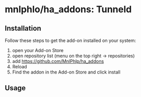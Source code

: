 # mnlphlo/ha_addons: Tunneld

## Installation

Follow these steps to get the add-on installed on your system:

1. open your Add-on Store
2. open repository list (menu on the top right -> repositories)
3. add https://github.com/MnlPhlp/ha_addons
4. Reload
5. Find the addon in the Add-on Store and click install

## Usage
